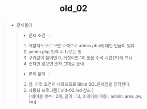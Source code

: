 # <p align="center">old_02</p>
> - 문제풀이
>> - 문제 조건ㅤ:
>> 1. 개발자도구로 보면 주석으로 admin.php에 대한 언급이 있다.
>> 2. admin.php 입력 시 나오는 창
>> 3. 쿠키값이 참이면 0, 거짓이면 1이 원문 주석 시간(초)에 표시
>> 4. 숫자만 넣으면 숫자 그대로 출력
> 
>> - 문제 풀이ㅤ:
>> 1. 참, 거짓 조건이 나왔으므로 Blind SQL문제임을 짐작한다.
>> 2. 자동화 프로그램 [ old-02.md 참조 ]<br/>
>>[ 테이블 갯수 : 2개, 길이 : 13, 3 테이블 이름 : admin_area_pw, log]<br>
>>

